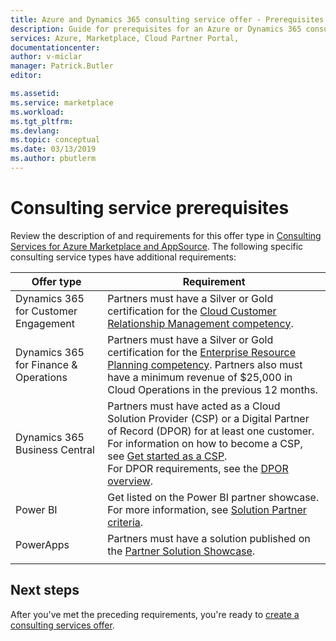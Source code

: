 ```yaml
---
title: Azure and Dynamics 365 consulting service offer - Prerequisites | Microsoft Docs
description: Guide for prerequisites for an Azure or Dynamics 365 consulting service offer in the Cloud Partner Portal.
services: Azure, Marketplace, Cloud Partner Portal, 
documentationcenter:
author: v-miclar
manager: Patrick.Butler  
editor:

ms.assetid: 
ms.service: marketplace
ms.workload: 
ms.tgt_pltfrm: 
ms.devlang: 
ms.topic: conceptual
ms.date: 03/13/2019
ms.author: pbutlerm
---
```


# Consulting service prerequisites

Review the description of and requirements for this offer type in [Consulting Services for Azure Marketplace and AppSource](../../consulting-services.md).  The following specific consulting service types have additional requirements:

|     Offer type   |    Requirement   |
|     ----------   |    -----------   |
| Dynamics 365 for Customer Engagement | Partners must have a Silver or Gold certification for the [Cloud Customer Relationship Management competency](https://partner.microsoft.com/membership/cloud-customer-relationship-management-competency). |
| Dynamics 365 for Finance & Operations | Partners must have a Silver or Gold certification for the [Enterprise Resource Planning competency](https://partner.microsoft.com/membership/enterprise-resource-planning-competency). Partners also must have a minimum revenue of $25,000 in Cloud Operations in the previous 12 months. |
| Dynamics 365 Business Central | Partners must have acted as a Cloud Solution Provider (CSP) or a Digital Partner of Record (DPOR) for at least one customer. <br/> For information on how to become a CSP, see [Get started as a CSP](https://partner.microsoft.com/cloud-solution-provider/get-started). <br/> For DPOR requirements, see the [DPOR overview](https://partner.microsoft.com/membership/digital-partner-of-record#Membership_Digital_Partner_of_Record_Navigated_Rich_Text_Node1). |
|  Power BI  | Get listed on the Power BI partner showcase. For more information, see [Solution Partner criteria](https://powerbi.microsoft.com/become-a-partner). |
|  PowerApps       | Partners must have a solution published on the [Partner Solution Showcase](https://powerapps.microsoft.com/partner-showcase). |
|  |  |


## Next steps

After you've met the preceding requirements, you're ready to [create a consulting services offer](./cpp-consulting-service-create-offer.md).

